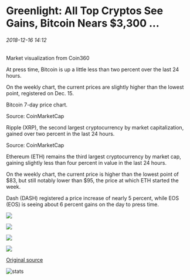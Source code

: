 # Greenlight: All Top Cryptos See Gains, Bitcoin Nears $3,300 ...

###### 2018-12-16 14:12

Market visualization from Coin360

At press time, Bitcoin is up a little less than two percent over the last 24 hours.

On the weekly chart, the current prices are slightly higher than the lowest point, registered on Dec. 15.

Bitcoin 7-day price chart.

Source: CoinMarketCap

Ripple (XRP), the second largest cryptocurrency by market capitalization, gained over two percent in the last 24 hours.

Source: CoinMarketCap

Ethereum (ETH) remains the third largest cryptocurrency by market cap, gaining slightly less than four percent in value in the last 24 hours.

On the weekly chart, the current price is higher than the lowest point of $83, but still notably lower than $95, the price at which ETH started the week.

Dash (DASH) registered a price increase of nearly 5 percent, while EOS (EOS) is seeing about 6 percent gains on the day to press time.

![](https://s3.cointelegraph.com/storage/uploads/view/d35a11f269f93c0a2effb997202e33c9.png)

![](https://s3.cointelegraph.com/storage/uploads/view/ea522d4b3ad9b9dfda100e44032e52ad.png)

![](https://s3.cointelegraph.com/storage/uploads/view/acadecbc11fe45dd9b396a896f9a1762.png)

![](https://s3.cointelegraph.com/storage/uploads/view/dcb1b792f6ea536e47fb2e5d852fc110.png)

[Original source](https://cointelegraph.com/news/greenlight-all-top-cryptos-see-gains-bitcoin-nears-3-300)

![stats](https://c.statcounter.com/11760860/0/a89fa40b/1/ "stats")
